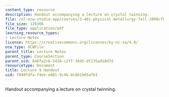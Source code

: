 ```yaml
---
content_type: resource
description: Handout accompanying a lecture on crystal twinning.
file: /ol-ocw-studio-app/courses/3-40j-physical-metallurgy-fall-2009/f849fdfaf4eee6019c4b8c661b65afb1_MIT3_40JF09_fig09.pdf
file_size: 126366
file_type: application/pdf
learning_resource_types:
- Lecture Notes
license: https://creativecommons.org/licenses/by-nc-sa/4.0/
ocw_type: OCWFile
parent_title: Lecture Notes
parent_type: CourseSection
parent_uid: 646fa2c6-5410-c2ff-34d5-df235ad10d7d
resourcetype: Document
title: Lecture 9 Handout
uid: f849fdfa-f4ee-e601-9c4b-8c661b65afb1
---
```

Handout accompanying a lecture on crystal twinning.